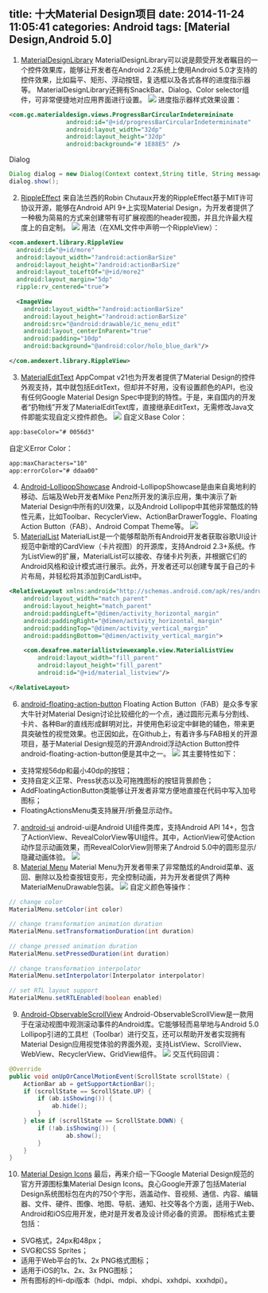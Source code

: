 title: 十大Material Design项目
date: 2014-11-24 11:05:41
categories: Android
tags: [Material Design,Android 5.0]
---
<!--more-->
1. [MaterialDesignLibrary](https://github.com/navasmdc/MaterialDesignLibrary)
MaterialDesignLibrary可以说是颇受开发者瞩目的一个控件效果库，能够让开发者在Android 2.2系统上使用Android 5.0才支持的控件效果，比如扁平、矩形、浮动按钮，复选框以及各式各样的进度指示器等。
MaterialDesignLibrary还拥有SnackBar、Dialog、Color selector组件，可非常便捷地对应用界面进行设置。
![](https://github.com/navasmdc/MaterialDesignLibrary/raw/master/images/logo.png)
进度指示器样式效果设置：
```xml
<com.gc.materialdesign.views.ProgressBarCircularIndetermininate    
                android:id="@+id/progressBarCircularIndetermininate"    
                android:layout_width="32dp"    
                android:layout_height="32dp"    
                android:background="# 1E88E5" />  
```
Dialog
```java
Dialog dialog = new Dialog(Context context,String title, String message);  
dialog.show();  
```
2. [RippleEffect](https://github.com/traex/RippleEffect)
来自法兰西的Robin Chutaux开发的RippleEffect基于MIT许可协议开源，能够在Android API 9+上实现Material Design，为开发者提供了一种极为简易的方式来创建带有可扩展视图的header视图，并且允许最大程度上的自定制。
![](https://github.com/traex/RippleEffect/raw/master/demo.gif)
用法（在XML文件中声明一个RippleView）：
```xml
<com.andexert.library.RippleView  
  android:id="@+id/more"  
  android:layout_width="?android:actionBarSize"  
  android:layout_height="?android:actionBarSize"  
  android:layout_toLeftOf="@+id/more2"  
  android:layout_margin="5dp"  
  ripple:rv_centered="true">  
  
  <ImageView  
    android:layout_width="?android:actionBarSize"  
    android:layout_height="?android:actionBarSize"  
    android:src="@android:drawable/ic_menu_edit"  
    android:layout_centerInParent="true"  
    android:padding="10dp"  
    android:background="@android:color/holo_blue_dark"/>  
  
</com.andexert.library.RippleView>  
```
3. [MaterialEditText](https://github.com/rengwuxian/MaterialEditText)
AppCompat v21也为开发者提供了Material Design的控件外观支持，其中就包括EditText，但却并不好用，没有设置颜色的API，也没有任何Google Material Design Spec中提到的特性。于是，来自国内的开发者“扔物线”开发了MaterialEditText库，直接继承EditText，无需修改Java文件即能实现自定义控件颜色。
![](https://github.com/rengwuxian/MaterialEditText/raw/master/images/material_edittext.png)
自定义Base Color：
```xml
app:baseColor="# 0056d3"  
```
自定义Error Color：
```xml
app:maxCharacters="10"  
app:errorColor="# ddaa00"  
```
4. [Android-LollipopShowcase](https://github.com/mikepenz/Android-LollipopShowcase)
Android-LollipopShowcase是由来自奥地利的移动、后端及Web开发者Mike Penz所开发的演示应用，集中演示了新Material Design中所有的UI效果，以及Android Lollipop中其他非常酷炫的特性元素，比如Toolbar、RecyclerView、ActionBarDrawerToggle、Floating Action Button（FAB）、Android Compat Theme等。
![](https://raw.githubusercontent.com/mikepenz/Android-LollipopShowcase/master/DEV/screenshots/screenshot_1_small.jpg)
5. [MaterialList](https://github.com/dexafree/MaterialList)
MaterialList是一个能够帮助所有Android开发者获取谷歌UI设计规范中新增的CardView（卡片视图）的开源库，支持Android 2.3+系统。作为ListView的扩展，MaterialList可以接收、存储卡片列表，并根据它们的Android风格和设计模式进行展示。此外，开发者还可以创建专属于自己的卡片布局，并轻松将其添加到CardList中。
```xml
<RelativeLayout xmlns:android="http://schemas.android.com/apk/res/android"  
    android:layout_width="match_parent"  
    android:layout_height="match_parent"  
    android:paddingLeft="@dimen/activity_horizontal_margin"  
    android:paddingRight="@dimen/activity_horizontal_margin"  
    android:paddingTop="@dimen/activity_vertical_margin"  
    android:paddingBottom="@dimen/activity_vertical_margin">  
  
    <com.dexafree.materiallistviewexample.view.MaterialListView  
        android:layout_width="fill_parent"  
        android:layout_height="fill_parent"  
        android:id="@+id/material_listview"/>  
  
</RelativeLayout>  
```
6. [android-floating-action-button](https://github.com/futuresimple/android-floating-action-button)
Floating Action Button（FAB）是众多专家大牛针对Material Design讨论比较细化的一个点，通过圆形元素与分割线、卡片、各种Bar的直线形成鲜明对比，并使用色彩设定中鲜艳的辅色，带来更具突破性的视觉效果。也正因如此，在Github上，有着许多与FAB相关的开源项目，基于Material Design规范的开源Android浮动Action Button控件android-floating-action-button便是其中之一。
![](https://github.com/futuresimple/android-floating-action-button/raw/master/screenshots/menu.gif)
其主要特性如下：
- 支持常规56dp和最小40dp的按钮；
- 支持自定义正常、Press状态以及可拖拽图标的按钮背景颜色；
- AddFloatingActionButton类能够让开发者非常方便地直接在代码中写入加号图标；
- FloatingActionsMenu类支持展开/折叠显示动作。
7. [android-ui](https://github.com/markushi/android-ui)
android-ui是Android UI组件类库，支持Android API 14+，包含了ActionView、RevealColorView等UI组件。其中，ActionView可使Action动作显示动画效果，而RevealColorView则带来了Android 5.0中的圆形显示/隐藏动画体验。
![](https://raw.githubusercontent.com/markushi/android-ui/master/example-action.gif)
8. [Material Menu](https://github.com/balysv/material-menu)
Material Menu为开发者带来了非常酷炫的Android菜单、返回、删除以及检查按钮变形，完全控制动画，并为开发者提供了两种MaterialMenuDrawable包装。
![](https://camo.githubusercontent.com/642bd91749dce58abfba00fe1cefdf2cf4213fd3/68747470733a2f2f7261772e6769746875622e636f6d2f62616c7973762f6d6174657269616c2d6d656e752f6d61737465722f6172742f64656d6f2e676966)
自定义颜色等操作：
```java
// change color  
MaterialMenu.setColor(int color)  
  
// change transformation animation duration  
MaterialMenu.setTransformationDuration(int duration)  
  
// change pressed animation duration  
MaterialMenu.setPressedDuration(int duration)  
  
// change transformation interpolator  
MaterialMenu.setInterpolator(Interpolator interpolator)  
  
// set RTL layout support  
MaterialMenu.setRTLEnabled(boolean enabled)  
```
9. [Android-ObservableScrollView](https://github.com/ksoichiro/Android-ObservableScrollView)
Android-ObservableScrollView是一款用于在滚动视图中观测滚动事件的Android库。它能够轻而易举地与Android 5.0 Lollipop引进的工具栏（Toolbar）进行交互，还可以帮助开发者实现拥有Material Design应用视觉体验的界面外观，支持ListView、ScrollView、WebView、RecyclerView、GridView组件。
![](https://github.com/ksoichiro/Android-ObservableScrollView/raw/master/observablescrollview-samples/demo12.gif)
交互代码回调：
```java
@Override  
public void onUpOrCancelMotionEvent(ScrollState scrollState) {  
    ActionBar ab = getSupportActionBar();  
	if (scrollState == ScrollState.UP) {  
        if (ab.isShowing()) {  
            ab.hide();  
        }  
    } else if (scrollState == ScrollState.DOWN) {    
        if (!ab.isShowing()) {  
                ab.show();  
        }  
    }  
}  
```
10. [Material Design Icons](https://github.com/google/material-design-icons)
最后，再来介绍一下Google Material Design规范的官方开源图标集Material Design Icons。良心Google开源了包括Material Design系统图标包在内的750个字形，涵盖动作、音视频、通信、内容、编辑器、文件、硬件、图像、地图、导航、通知、社交等各个方面，适用于Web、Android和iOS应用开发，绝对是开发者及设计师必备的资源。
图标格式主要包括： 
- SVG格式，24px和48px；
- SVG和CSS Sprites；
- 适用于Web平台的1x、2x PNG格式图标；
- 适用于iOS的1x、2x、3x PNG图标；
- 所有图标的Hi-dpi版本（hdpi、mdpi、xhdpi、xxhdpi、xxxhdpi）。